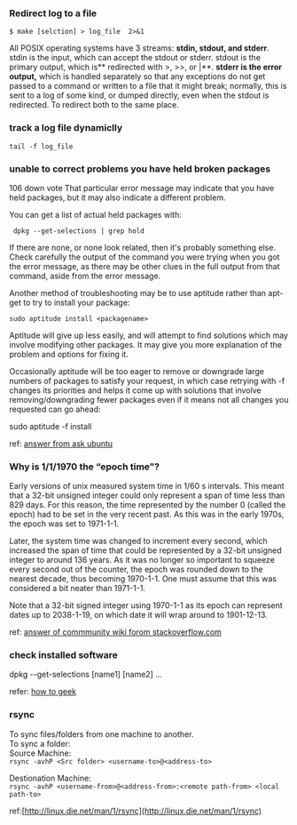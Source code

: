 ### Redirect log to a file ###
```$ make [selction] > log_file  2>&1```  

All POSIX operating systems have 3 streams: **stdin, stdout, and stderr**. stdin is the input, which can accept the stdout or stderr. stdout is the primary output, which is** redirected with >, >>, or |**. **stderr is the error output,** which is handled separately so that any exceptions do not get passed to a command or written to a file that it might break; normally, this is sent to a log of some kind, or dumped directly, even when the stdout is redirected. To redirect both to the same place.

### track a log file dynamiclly ###

``` tail -f log_file ```

### unable to correct problems you have held broken packages ###

106
down vote
That particular error message may indicate that you have held packages, but it may also indicate a different problem.  

You can get a list of actual held packages with:  

`` dpkg --get-selections | grep hold``  

If there are none, or none look related, then it's probably something else. Check carefully the output of the command you were trying when you got the error message, as there may be other clues in the full output from that command, aside from the error message.  

Another method of troubleshooting may be to use aptitude rather than apt-get to try to install your package:  

``sudo aptitude install <packagename>``  

Aptitude will give up less easily, and will attempt to find solutions which may involve modifying other packages. It may give you more explanation of the problem and options for fixing it.  

Occasionally aptitude will be too eager to remove or downgrade large numbers of packages to satisfy your request, in which case retrying with -f changes its priorities and helps it come up with solutions that involve removing/downgrading fewer packages even if it means not all changes you requested can go ahead:

sudo aptitude -f install <packagename>

ref: [answer from ask ubuntu](http://askubuntu.com/questions/223237/unable-to-correct-problems-you-have-held-broken-packages)

### Why is 1/1/1970 the “epoch time”? ###

Early versions of unix measured system time in 1/60 s intervals. This meant that a 32-bit unsigned integer could only represent a span of time less than 829 days. For this reason, the time represented by the number 0 (called the epoch) had to be set in the very recent past. As this was in the early 1970s, the epoch was set to 1971-1-1.  

Later, the system time was changed to increment every second, which increased the span of time that could be represented by a 32-bit unsigned integer to around 136 years. As it was no longer so important to squeeze every second out of the counter, the epoch was rounded down to the nearest decade, thus becoming 1970-1-1. One must assume that this was considered a bit neater than 1971-1-1.  

Note that a 32-bit signed integer using 1970-1-1 as its epoch can represent dates up to 2038-1-19, on which date it will wrap around to 1901-12-13.  

ref: [answer of commmunity wiki forom stackoverflow.com](http://stackoverflow.com/questions/1090869/why-is-1-1-1970-the-epoch-time)

### check installed software ###
dpkg --get-selections [name1] [name2] ...

refer: [how to geek](http://www.howtogeek.com/howto/linux/show-the-list-of-installed-packages-on-ubuntu-or-debian/)

### rsync ###
To sync files/folders from one machine to another.  
To sync a folder:  
Source Machine:  
```rsync -avhP <Src folder> <username-to>@<address-to> ``` 

Destionation Machine:  
```rsync -avhP <username-from>@<address-from>:<remote path-from> <local path-to>```

ref:[http://linux.die.net/man/1/rsync](http://linux.die.net/man/1/rsync)